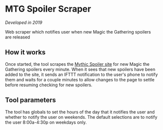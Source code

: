 # MTG Spoiler Scraper
*Developed in 2019*

Web scraper which notifies user when new Magic the Gathering spoilers are released

## How it works
Once started, the tool scrapes the [Mythic Spoiler site](https://www.mythicspoiler.com/newspoilers.html) for new Magic the Gathering spoilers every minute. When it sees that new spoilers have been added to the site, it sends an IFTTT notification to the user's phone to notify them and waits for a couple minutes to allow changes to the page to settle before resuming checking for new spoilers.

## Tool parameters
The tool has globals to set the hours of the day that it notifies the user and whether to notify the user on weekends. The default selections are to notify the user 8:00a-4:30p on weekdays only.
